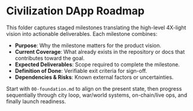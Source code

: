 # Civilization DApp Roadmap

This folder captures staged milestones translating the high-level 4X-light vision into actionable deliverables. Each milestone combines:

- **Purpose**: Why the milestone matters for the product vision.
- **Current Coverage**: What already exists in the repository or docs that contributes toward the goal.
- **Expected Deliverables**: Scope required to complete the milestone.
- **Definition of Done**: Verifiable exit criteria for sign-off.
- **Dependencies & Risks**: Known external factors or uncertainties.

Start with `00-foundation.md` to align on the present state, then progress sequentially through city loop, war/world systems, on-chain/live ops, and finally launch readiness.
